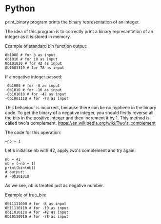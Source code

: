 # Python

print_binary program prints the binary representation of an integer.

The idea of this program is to correctly print a binary represantation of an integer as it is stored in memory.

Example of standard bin function output:
```
0b1000 # for 8 as input
0b1010 # for 10 as input
0b101010 # for 42 as input
0b1001110 # for 78 as input
```
If a negative integer passed:
```
-0b1000 # for -8 as input
-0b1010 # for -10 as input
-0b101010 # for -42 as input
-0b1001110 # for -78 as input
```
This behaviour is incorrect, because there can be no hyphene in the binary code.
To get the binary of a negative integer, you should firstly reverse all the bits in the positive integer and then increment it by 1. This method is called two's complement.
https://en.wikipedia.org/wiki/Two's_complement

The code for this operation:
```
~nb + 1
```
Let's initialise nb with 42, apply two's complement and try again:
```
nb = 42
nb = (~nb + 1)
print(bin(nb))
# output:
# -0b101010
```
As we see, nb is treated just as negative number.

Example of true_bin:
```
0b11111000 # for -8 as input
0b11110110 # for -10 as input
0b11010110 # for -42 as input
0b10110010 # for -78 as input
```
